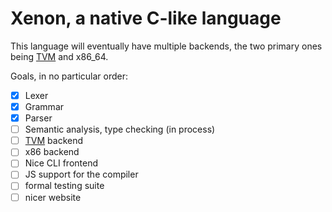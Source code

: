 # Xenon, a native C-like language

This language will eventually have multiple backends, the two primary ones being [TVM](https://github.com/adrian154/tvm) and x86_64.

Goals, in no particular order:
- [x] Lexer
- [x] Grammar 
- [x] Parser
- [ ] Semantic analysis, type checking (in process)
- [ ] [TVM](https://github.com/adrian154/tvm) backend
- [ ] x86 backend
- [ ] Nice CLI frontend
- [ ] JS support for the compiler
- [ ] formal testing suite
- [ ] nicer website
